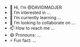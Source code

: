 - 👋 Hi, I’m @DAVIDMADJER
- 👀 I’m interested in ...
- 🌱 I’m currently learning ...
- 💞️ I’m looking to collaborate on ...
- 📫 How to reach me ...
- 😄 Pronouns: ...
- ⚡ Fun fact: ...

<!---
DAVIDMADJER/DAVIDMADJER is a ✨ special ✨ repository because its `README.md` (this file) appears on your GitHub profile.
You can click the Preview link to take a look at your changes.
--->
